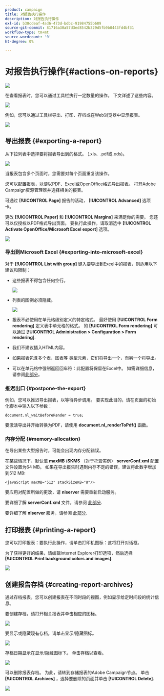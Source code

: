 ```yaml
---
product: campaign
title: 对报告执行操作
description: 对报告执行操作
exl-id: b30cdeaf-4ad6-473d-bdbc-91984755b609
source-git-commit: 81716a30a57d3ed8542b329d5fb9b0443fd4bf31
workflow-type: tm+mt
source-wordcount: '0'
ht-degree: 0%

---
```


# 对报告执行操作{#actions-on-reports}

![](../../assets/common.svg)

在查看报表时，您可以通过工具栏执行一定数量的操作。 下文详述了这些内容。

![](assets/s_ncs_advuser_report_wizard_2.png)

例如，您可以通过工具栏导出、打印、存档或在Web浏览器中显示报表。

![](assets/s_ncs_advuser_report_wizard_04.png)

## 导出报表 {#exporting-a-report}

从下拉列表中选择要将报表导出到的格式。 (.xls、.pdf或.ods)。

![](assets/s_ncs_advuser_report_wizard_06.png)

当报表包含多个页面时，您需要对每个页面重复该操作。

您可以配置报表，以便以PDF、Excel或OpenOffice格式导出报表。 打开Adobe Campaign资源管理器并选择相关的报表。

可通过 **[!UICONTROL Page]** 报告的活动， **[!UICONTROL Advanced]** 选项卡。

更改 **[!UICONTROL Paper]** 和 **[!UICONTROL Margins]** 来满足你的需要。 您还可以仅授权以PDF格式导出页面。 要执行此操作，请取消选中 **[!UICONTROL Activate OpenOffice/Microsoft Excel export]** 选项。

![](assets/s_ncs_advuser_report_wizard_021.png)

### 导出到Microsoft Excel {#exporting-into-microsoft-excel}

对于 **[!UICONTROL List with group]** 键入要导出到Excel中的报表，则适用以下建议和限制：

* 这些报表不得包含任何空行。

   ![](assets/export_limitations_remove_empty_line.png)

* 列表的图例必须隐藏。

   ![](assets/export_limitations_hide_label.png)

* 报表不必使用在单元格级别定义的特定格式。 最好使用 **[!UICONTROL Form rendering]** 定义表中单元格的格式。 的 **[!UICONTROL Form rendering]** 可以通过 **[!UICONTROL Administration > Configuration > Form rendering]**.
* 我们不建议插入HTML内容。
* 如果报表包含多个表、图表等 类型元素，它们将导出一个，而另一个将导出。
* 可以在单元格中强制返回回车符：此配置将保留在Excel中。 如需详细信息，请参阅[此部分](../../reporting/using/creating-a-table.md#defining-cell-format)。

### 推迟出口 {#postpone-the-export}

例如，您可以推迟导出报表，以等待异步调用。 要实现此目的，请在页面的初始化脚本中输入以下参数：

```
document.nl_waitBeforeRender = true;
```

要激活导出并开始转换为PDF，请使用 **document.nl_renderToPdf()** 函数。

### 内存分配 {#memory-allocation}

在导出某些大型报告时，可能会出现内存分配错误。

在某些情况下，默认值 **maxMB** (**SKMS** （对于托管实例） **serverConf.xml** 配置文件设置为64 MB。 如果在导出报告时遇到内存不足的错误，建议将此数字增加到512 MB:

```
<javaScript maxMB="512" stackSizeKB="8"/>
```

要应用对配置所做的更改，请 **nlserver** 需要重新启动服务。

要详细了解 **serverConf.xml** 文件，请参阅 [此部分](../../production/using/configuration-principle.md).

要详细了解 **nlserver** 服务，请参阅 [此部分](../../production/using/administration.md).

## 打印报表 {#printing-a-report}

您可以打印报表：要执行此操作，请单击打印机图标：这将打开对话框。

为了获得更好的结果，请编辑Internet Explorer打印选项，然后选择 **[!UICONTROL Print background colors and images]**.

![](assets/s_ncs_advuser_report_print_options.png)

## 创建报告存档 {#creating-report-archives}

通过存档报表，您可以创建报表在不同时段的视图，例如显示给定时间段的统计信息。

要创建存档，请打开相关报表并单击相应的图标。

![](assets/s_ncs_advuser_report_wizard_07.png)

要显示或隐藏现有存档，请单击显示/隐藏图标。

![](assets/s_ncs_advuser_report_history_06.png)

存档日期显示在显示/隐藏图标下。 单击存档以查看。

![](assets/s_ncs_advuser_report_history_04.png)

可以删除报表存档。 为此，请转到存储报表的Adobe Campaign节点。 单击 **[!UICONTROL Archives]** ，选择要删除的页面并单击 **[!UICONTROL Delete]**.

![](assets/s_ncs_advuser_report_history_01.png)
